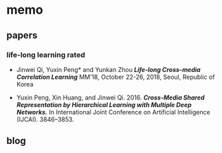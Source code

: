 # memo

## papers

###  life-long learning rated

- Jinwei Qi, Yuxin Peng* and  Yunkan Zhou ***Life-long Cross-media Correlation Learning*** MM’18, October 22-26, 2018, Seoul, Republic of Korea

- Yuxin Peng, Xin Huang, and Jinwei Qi. 2016. ***Cross-Media Shared Representation by Hierarchical Learning with Multiple Deep Networks.*** In International Joint Conference on Artificial Intelligence (IJCAI). 3846–3853.

## blog

